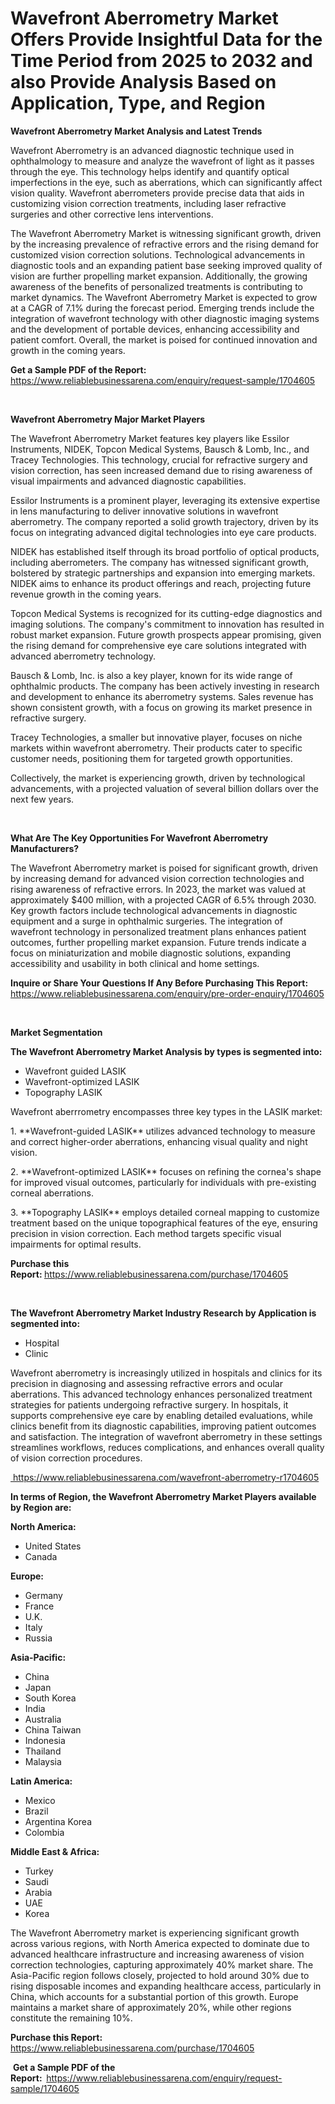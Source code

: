 <p><h1>Wavefront Aberrometry Market Offers Provide Insightful Data for the Time Period from 2025 to 2032 and also Provide Analysis Based on Application, Type, and Region</h1></p><p><strong>Wavefront Aberrometry Market Analysis and Latest Trends</strong></p>
<p><p>Wavefront Aberrometry is an advanced diagnostic technique used in ophthalmology to measure and analyze the wavefront of light as it passes through the eye. This technology helps identify and quantify optical imperfections in the eye, such as aberrations, which can significantly affect vision quality. Wavefront aberrometers provide precise data that aids in customizing vision correction treatments, including laser refractive surgeries and other corrective lens interventions.</p><p>The Wavefront Aberrometry Market is witnessing significant growth, driven by the increasing prevalence of refractive errors and the rising demand for customized vision correction solutions. Technological advancements in diagnostic tools and an expanding patient base seeking improved quality of vision are further propelling market expansion. Additionally, the growing awareness of the benefits of personalized treatments is contributing to market dynamics. The Wavefront Aberrometry Market is expected to grow at a CAGR of 7.1% during the forecast period. Emerging trends include the integration of wavefront technology with other diagnostic imaging systems and the development of portable devices, enhancing accessibility and patient comfort. Overall, the market is poised for continued innovation and growth in the coming years.</p></p>
<p><strong>Get a Sample PDF of the Report:&nbsp;</strong> <a href="https://www.reliablebusinessarena.com/enquiry/request-sample/1704605?utm_campaign=3196&utm_medium=2&utm_source=Github&utm_content=ia&utm_term=12042025&utm_id=wavefront-aberrometry">https://www.reliablebusinessarena.com/enquiry/request-sample/1704605</a></p>
<p>&nbsp;</p>
<p><strong>Wavefront Aberrometry Major Market Players</strong></p>
<p><p>The Wavefront Aberrometry Market features key players like Essilor Instruments, NIDEK, Topcon Medical Systems, Bausch & Lomb, Inc., and Tracey Technologies. This technology, crucial for refractive surgery and vision correction, has seen increased demand due to rising awareness of visual impairments and advanced diagnostic capabilities.</p><p>Essilor Instruments is a prominent player, leveraging its extensive expertise in lens manufacturing to deliver innovative solutions in wavefront aberrometry. The company reported a solid growth trajectory, driven by its focus on integrating advanced digital technologies into eye care products.</p><p>NIDEK has established itself through its broad portfolio of optical products, including aberrometers. The company has witnessed significant growth, bolstered by strategic partnerships and expansion into emerging markets. NIDEK aims to enhance its product offerings and reach, projecting future revenue growth in the coming years.</p><p>Topcon Medical Systems is recognized for its cutting-edge diagnostics and imaging solutions. The company's commitment to innovation has resulted in robust market expansion. Future growth prospects appear promising, given the rising demand for comprehensive eye care solutions integrated with advanced aberrometry technology.</p><p>Bausch & Lomb, Inc. is also a key player, known for its wide range of ophthalmic products. The company has been actively investing in research and development to enhance its aberrometry systems. Sales revenue has shown consistent growth, with a focus on growing its market presence in refractive surgery.</p><p>Tracey Technologies, a smaller but innovative player, focuses on niche markets within wavefront aberrometry. Their products cater to specific customer needs, positioning them for targeted growth opportunities.</p><p>Collectively, the market is experiencing growth, driven by technological advancements, with a projected valuation of several billion dollars over the next few years.</p></p>
<p>&nbsp;</p>
<p><strong>What Are The Key Opportunities For Wavefront Aberrometry Manufacturers?</strong></p>
<p><p>The Wavefront Aberrometry market is poised for significant growth, driven by increasing demand for advanced vision correction technologies and rising awareness of refractive errors. In 2023, the market was valued at approximately $400 million, with a projected CAGR of 6.5% through 2030. Key growth factors include technological advancements in diagnostic equipment and a surge in ophthalmic surgeries. The integration of wavefront technology in personalized treatment plans enhances patient outcomes, further propelling market expansion. Future trends indicate a focus on miniaturization and mobile diagnostic solutions, expanding accessibility and usability in both clinical and home settings.</p></p>
<p><strong>Inquire or Share Your Questions If Any Before Purchasing This Report:</strong> <a href="https://www.reliablebusinessarena.com/enquiry/pre-order-enquiry/1704605?utm_campaign=3196&utm_medium=2&utm_source=Github&utm_content=ia&utm_term=12042025&utm_id=wavefront-aberrometry">https://www.reliablebusinessarena.com/enquiry/pre-order-enquiry/1704605</a></p>
<p>&nbsp;</p>
<p><strong>Market Segmentation</strong></p>
<p><strong>The Wavefront Aberrometry Market Analysis by types is segmented into:</strong></p>
<p><ul><li>Wavefront guided LASIK</li><li>Wavefront-optimized LASIK</li><li>Topography LASIK</li></ul></p>
<p><p>Wavefront aberrrometry encompasses three key types in the LASIK market: </p><p>1. **Wavefront-guided LASIK** utilizes advanced technology to measure and correct higher-order aberrations, enhancing visual quality and night vision. </p><p>2. **Wavefront-optimized LASIK** focuses on refining the cornea's shape for improved visual outcomes, particularly for individuals with pre-existing corneal aberrations. </p><p>3. **Topography LASIK** employs detailed corneal mapping to customize treatment based on the unique topographical features of the eye, ensuring precision in vision correction. Each method targets specific visual impairments for optimal results.</p></p>
<p><strong>Purchase this Report:&nbsp;</strong><a href="https://www.reliablebusinessarena.com/purchase/1704605?utm_campaign=3196&utm_medium=2&utm_source=Github&utm_content=ia&utm_term=12042025&utm_id=wavefront-aberrometry">https://www.reliablebusinessarena.com/purchase/1704605</a></p>
<p>&nbsp;</p>
<p><strong>The Wavefront Aberrometry Market Industry Research by Application is segmented into:</strong></p>
<p><ul><li>Hospital</li><li>Clinic</li></ul></p>
<p><p>Wavefront aberrometry is increasingly utilized in hospitals and clinics for its precision in diagnosing and assessing refractive errors and ocular aberrations. This advanced technology enhances personalized treatment strategies for patients undergoing refractive surgery. In hospitals, it supports comprehensive eye care by enabling detailed evaluations, while clinics benefit from its diagnostic capabilities, improving patient outcomes and satisfaction. The integration of wavefront aberrometry in these settings streamlines workflows, reduces complications, and enhances overall quality of vision correction procedures.</p></p>
<p><a href="https://www.reliablebusinessarena.com/wavefront-aberrometry-r1704605?utm_campaign=3196&utm_medium=2&utm_source=Github&utm_content=ia&utm_term=12042025&utm_id=wavefront-aberrometry">&nbsp;https://www.reliablebusinessarena.com/wavefront-aberrometry-r1704605</a></p>
<p><strong>In terms of Region, the Wavefront Aberrometry Market Players available by Region are:</strong></p>
<p>
    <p> <strong> North America: </strong>
        <ul>
            <li>United States</li>
            <li>Canada</li>
        </ul>
        </p> 
    <p> <strong> Europe: </strong>
        <ul>
            <li>Germany</li>
            <li>France</li>
            <li>U.K.</li>
            <li>Italy</li>
            <li>Russia</li>
        </ul>
        </p> 
    <p> <strong> Asia-Pacific: </strong>
        <ul>
            <li>China</li>
            <li>Japan</li>
            <li>South Korea</li>
            <li>India</li>
            <li>Australia</li>
            <li>China Taiwan</li>
            <li>Indonesia</li>
            <li>Thailand</li>
            <li>Malaysia</li>
        </ul>
        </p> 
    <p> <strong> Latin America: </strong>
        <ul>
            <li>Mexico</li>
            <li>Brazil</li>
            <li>Argentina Korea</li>
            <li>Colombia</li>
        </ul>
        </p> 
    <p> <strong> Middle East & Africa: </strong>
        <ul>
            <li>Turkey</li>
            <li>Saudi</li>
            <li>Arabia</li>
            <li>UAE</li>
            <li>Korea</li>
        </ul>
    </p>
    </p>
<p><p>The Wavefront Aberrometry market is experiencing significant growth across various regions, with North America expected to dominate due to advanced healthcare infrastructure and increasing awareness of vision correction technologies, capturing approximately 40% market share. The Asia-Pacific region follows closely, projected to hold around 30% due to rising disposable incomes and expanding healthcare access, particularly in China, which accounts for a substantial portion of this growth. Europe maintains a market share of approximately 20%, while other regions constitute the remaining 10%.</p></p>
<p><strong>Purchase this Report: </strong><a href="https://www.reliablebusinessarena.com/purchase/1704605?utm_campaign=3196&utm_medium=2&utm_source=Github&utm_content=ia&utm_term=12042025&utm_id=wavefront-aberrometry">https://www.reliablebusinessarena.com/purchase/1704605</a></p>
<p>&nbsp;<strong>Get a Sample PDF of the Report:&nbsp;&nbsp;</strong><a href="https://www.reliablebusinessarena.com/enquiry/request-sample/1704605?utm_campaign=3196&utm_medium=2&utm_source=Github&utm_content=ia&utm_term=12042025&utm_id=wavefront-aberrometry">https://www.reliablebusinessarena.com/enquiry/request-sample/1704605</a></p>
<p><strong></strong></p>
<p><p></p><p></p><p></p></p>